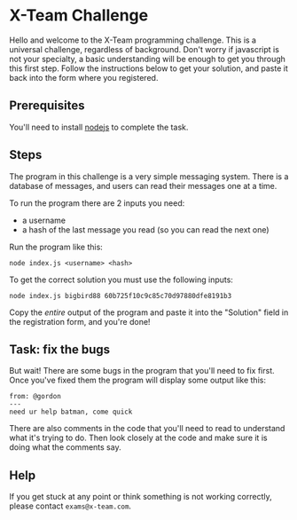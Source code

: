 X-Team Challenge
====

Hello and welcome to the X-Team programming challenge. This is a universal challenge, regardless of background. Don't worry if javascript is not your specialty, a basic understanding will be enough to get you through this first step. Follow the instructions below to get your solution, and paste it back into the form where you registered.

Prerequisites
----

You'll need to install [nodejs](https://nodejs.org/en/) to complete the task.

Steps
----

The program in this challenge is a very simple messaging system. There is a database of messages, and users can read their messages one at a time.

To run the program there are 2 inputs you need:

- a username
- a hash of the last message you read (so you can read the next one)

Run the program like this:

```
node index.js <username> <hash>
```

To get the correct solution you must use the following inputs:

```
node index.js bigbird88 60b725f10c9c85c70d97880dfe8191b3
```

Copy the _entire_ output of the program and paste it into the "Solution" field in the registration form, and you're done!

Task: fix the bugs
----

But wait! There are some bugs in the program that you'll need to fix first. Once you've fixed them the program will display some output like this:

```
from: @gordon
---
need ur help batman, come quick
```

There are also comments in the code that you'll need to read to understand what it's trying to do. Then look closely at the code and make sure it is doing what the comments say.

Help
----

If you get stuck at any point or think something is not working correctly, please contact `exams@x-team.com`.
